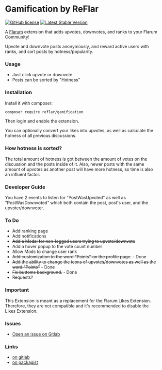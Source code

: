 # Gamification by ReFlar

[![GitHub license](https://img.shields.io/badge/license-MIT-blue.svg)](https://gitlab.com/ReFlar/gamification/blob/master/LICENSE) [![Latest Stable Version](https://img.shields.io/packagist/v/reflar/gamification.svg)](https://gitlab.com/ReFlar/gamification)

A [Flarum](http://flarum.org) extension that adds upvotes, downvotes, and ranks to your Flarum Community!

Upvote and downvote posts anonymously, and reward active users with ranks, and sort posts by hotness/popularity.

### Usage

- Just click upvote or downvote
- Posts can be sorted by "Hotness"

### Installation

Install it with composer:

```bash
composer require reflar/gamification
```

Then login and enable the extension.

You can optionally convert your likes into upvotes, as well as calculate the hotness of all previous discussions.

### How hotness is sorted? 

The total amount of hotness is got between the amount of votes on the discussion and the posts inside of it. Also, newer posts with the same amount of upvotes as another post will have more hotness, so time is also an influent factor.

### Developer Guide

You have 2 events to listen for "PostWasUpvoted" as well as "PostWasDownvoted" which both contain the post, post's user, and the upvoter/downvoter.

### To Do

- Add ranking page
- Add notifications
- ~~Add a Modal for non-logged users trying to upvote/downvote~~
- Add a hover popup to the vote count number
- Allow Mods to change user rank
- ~~Add customization to the word "Points" on the profile page.~~ - Done
- ~~Add the ability to change the icons of upvotes/downvotes as well as the word "Points"~~ - Done
- ~~Fix buttoms background.~~ - Done
- Requests?

### Important

This Extension is meant as a replacement for the Flarum Likes Extension. Therefore, they are not compatible and it's recommended to disable the Likes Extension.

### Issues

- [Open an issue on Gitlab](https://gitlab.com/ReFlar/gamification/issues) 

### Links

- [on gitlab](https://gitlab.com/ReFlar/gamification)
- [on packagist](https://packagist.org/packages/ReFlar/gamification)
